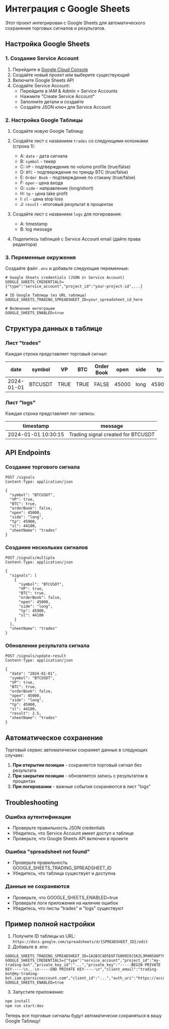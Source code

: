 # Интеграция с Google Sheets

Этот проект интегрирован с Google Sheets для автоматического сохранения торговых сигналов и результатов.

## Настройка Google Sheets

### 1. Создание Service Account

1. Перейдите в [Google Cloud Console](https://console.cloud.google.com/)
2. Создайте новый проект или выберите существующий
3. Включите Google Sheets API
4. Создайте Service Account:
   - Перейдите в IAM & Admin > Service Accounts
   - Нажмите "Create Service Account"
   - Заполните детали и создайте
   - Создайте JSON ключ для Service Account

### 2. Настройка Google Таблицы

1. Создайте новую Google Таблицу
2. Создайте лист с названием `trades` со следующими колонками (строка 1):
   - A: `date` - дата сигнала
   - B: `symbol` - тикер
   - C: `VP` - подтверждение по volume profile (true/false)
   - D: `BTC` - подтверждение по тренду BTC (true/false)
   - E: `Order Book` - подтверждение по стакану (true/false)
   - F: `open` - цена входа
   - G: `side` - направление (long/short)
   - H: `tp` - цена take profit
   - I: `sl` - цена stop loss
   - J: `result` - итоговый результат в процентах

3. Создайте лист с названием `logs` для логирования:
   - A: timestamp
   - B: log message

4. Поделитесь таблицей с Service Account email (дайте права редактора)

### 3. Переменные окружения

Создайте файл `.env` и добавьте следующие переменные:

```env
# Google Sheets credentials (JSON от Service Account)
GOOGLE_SHEETS_CREDENTIALS={"type":"service_account","project_id":"your-project-id",...}

# ID Google Таблицы (из URL таблицы)
GOOGLE_SHEETS_TRADING_SPREADSHEET_ID=your_spreadsheet_id_here

# Включение интеграции
GOOGLE_SHEETS_ENABLED=true
```

## Структура данных в таблице

### Лист "trades"
Каждая строка представляет торговый сигнал:

| date | symbol | VP | BTC | Order Book | open | side | tp | sl | result |
|------|--------|----|----|------------|------|------|----|----|---------|
| 2024-01-01 | BTCUSDT | TRUE | TRUE | FALSE | 45000 | long | 45900 | 44100 | 2.5 |

### Лист "logs"
Каждая строка представляет лог-запись:

| timestamp | message |
|-----------|---------|
| 2024-01-01 10:30:15 | Trading signal created for BTCUSDT |

## API Endpoints

### Создание торгового сигнала
```http
POST /signals
Content-Type: application/json

{
  "symbol": "BTCUSDT",
  "VP": true,
  "BTC": true,
  "orderBook": false,
  "open": 45000,
  "side": "long",
  "tp": 45900,
  "sl": 44100,
  "sheetName": "trades"
}
```

### Создание нескольких сигналов
```http
POST /signals/multiple
Content-Type: application/json

{
  "signals": [
    {
      "symbol": "BTCUSDT",
      "VP": true,
      "BTC": true,
      "orderBook": false,
      "open": 45000,
      "side": "long",
      "tp": 45900,
      "sl": 44100
    }
  ],
  "sheetName": "trades"
}
```

### Обновление результата сигнала
```http
POST /signals/update-result
Content-Type: application/json

{
  "date": "2024-01-01",
  "symbol": "BTCUSDT",
  "VP": true,
  "BTC": true,
  "orderBook": false,
  "open": 45000,
  "side": "long",
  "tp": 45900,
  "sl": 44100,
  "result": 2.5,
  "sheetName": "trades"
}
```

## Автоматическое сохранение

Торговый сервис автоматически сохраняет данные в следующих случаях:

1. **При открытии позиции** - сохраняется торговый сигнал без результата
2. **При закрытии позиции** - обновляется запись с результатом в процентах
3. **При логировании** - важные события сохраняются в лист "logs"

## Troubleshooting

### Ошибка аутентификации
- Проверьте правильность JSON credentials
- Убедитесь, что Service Account имеет доступ к таблице
- Проверьте, что Google Sheets API включен в проекте

### Ошибка "spreadsheet not found"
- Проверьте правильность GOOGLE_SHEETS_TRADING_SPREADSHEET_ID
- Убедитесь, что таблица существует и доступна

### Данные не сохраняются
- Проверьте, что GOOGLE_SHEETS_ENABLED=true
- Проверьте логи приложения на наличие ошибок
- Убедитесь, что листы "trades" и "logs" существуют

## Пример полной настройки

1. Получите ID таблицы из URL: `https://docs.google.com/spreadsheets/d/{SPREADSHEET_ID}/edit`
2. Добавьте в .env:
```env
GOOGLE_SHEETS_TRADING_SPREADSHEET_ID=1A2B3C4D5E6F7G8H9I0J1K2L3M4N5O6P7Q8R9S0T
GOOGLE_SHEETS_CREDENTIALS={"type":"service_account","project_id":"my-trading-bot","private_key_id":"...","private_key":"-----BEGIN PRIVATE KEY-----\n...\n-----END PRIVATE KEY-----\n","client_email":"trading-bot@my-trading-bot.iam.gserviceaccount.com","client_id":"...","auth_uri":"https://accounts.google.com/o/oauth2/auth","token_uri":"https://oauth2.googleapis.com/token"}
GOOGLE_SHEETS_ENABLED=true
```

3. Запустите приложение:
```bash
npm install
npm run start:dev
```

Теперь все торговые сигналы будут автоматически сохраняться в вашу Google Таблицу!
